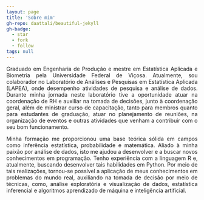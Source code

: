 ```yaml
---
layout: page
title: 'Sobre mim'
gh-repo: daattali/beautiful-jekyll
gh-badge:
  - star
  - fork
  - follow
tags: null
---
```

<style> body {text-align: justify} </style>

Graduado em Engenharia de Produção e mestre em Estatística Aplicada e Biometria pela Universidade Federal de Viçosa. Atualmente, sou colaborador no Laboratório de Análises e Pesquisas em Estatística Aplicada (LAPEA), onde desempenho atividades de pesquisa e análise de dados. Durante minha jornada neste laboratório tive a oportunidade atuar na coordenação de RH e auxiliar na tomada de decisões, junto à coordenação geral, além de ministrar curso de capacitação, tanto para membros quanto para estudantes de graduação, atuar no planejamento de reuniões, na organização de eventos e outras atividades que venham a contribuir com o seu bom funcionamento.

Minha formação me proporcionou uma base teórica sólida em campos como inferência estatística, probabilidade e matemática. Aliado à minha paixão por análise de dados, isto me ajudou a desenvolver e a buscar novos conhecimentos em programação. Tenho experiência com a linguagem R e, atualmente, buscando desenvolver tais habilidades em Python. Por meio de tais realizações, tornou-se possível a aplicação de meus conhecimentos em problemas do mundo real, auxiliando na tomada de decisão por meio de técnicas, como, análise exploratória e visualização de dados, estatística inferencial e algoritmos aprendizado de máquina e inteligência artificial.
